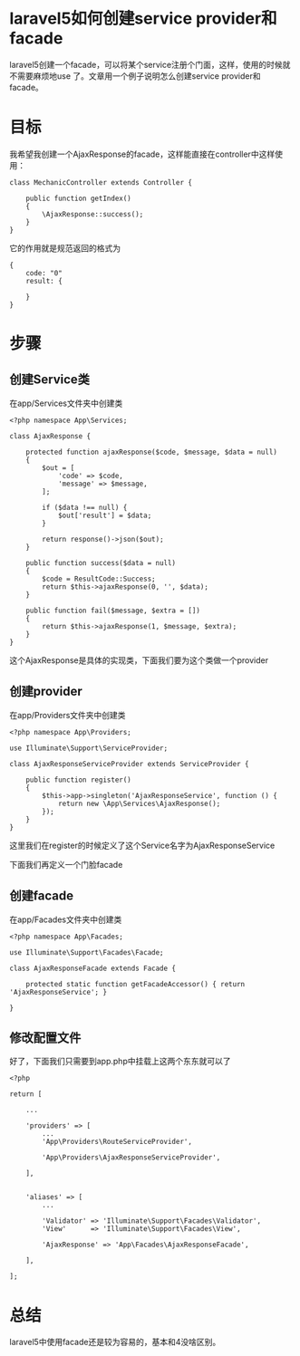 # laravel5如何创建service provider和facade

laravel5创建一个facade，可以将某个service注册个门面，这样，使用的时候就不需要麻烦地use 了。文章用一个例子说明怎么创建service provider和 facade。

# 目标

我希望我创建一个AjaxResponse的facade，这样能直接在controller中这样使用：

```
class MechanicController extends Controller {
    
    public function getIndex()
    {
        \AjaxResponse::success();
    }
}
```

它的作用就是规范返回的格式为
```
{
    code: "0"
    result: {

    }
}
```

# 步骤

## 创建Service类

在app/Services文件夹中创建类

```
<?php namespace App\Services;

class AjaxResponse {

    protected function ajaxResponse($code, $message, $data = null)
    {
        $out = [
            'code' => $code,
            'message' => $message,
        ];

        if ($data !== null) {
            $out['result'] = $data;
        }

        return response()->json($out);
    }

    public function success($data = null)
    {
        $code = ResultCode::Success;
        return $this->ajaxResponse(0, '', $data);
    }

    public function fail($message, $extra = [])
    {
        return $this->ajaxResponse(1, $message, $extra);
    }
}
```

这个AjaxResponse是具体的实现类，下面我们要为这个类做一个provider

## 创建provider

在app/Providers文件夹中创建类

```
<?php namespace App\Providers;

use Illuminate\Support\ServiceProvider;

class AjaxResponseServiceProvider extends ServiceProvider {

    public function register()
    {
        $this->app->singleton('AjaxResponseService', function () {
            return new \App\Services\AjaxResponse();
        });
    }
}
```
这里我们在register的时候定义了这个Service名字为AjaxResponseService

下面我们再定义一个门脸facade

## 创建facade

在app/Facades文件夹中创建类

```
<?php namespace App\Facades;

use Illuminate\Support\Facades\Facade;

class AjaxResponseFacade extends Facade {

    protected static function getFacadeAccessor() { return 'AjaxResponseService'; }

}
```

## 修改配置文件

好了，下面我们只需要到app.php中挂载上这两个东东就可以了

```
<?php

return [

    ...

    'providers' => [
        ...
        'App\Providers\RouteServiceProvider',

        'App\Providers\AjaxResponseServiceProvider',

    ],


    'aliases' => [
        ...

        'Validator' => 'Illuminate\Support\Facades\Validator',
        'View'      => 'Illuminate\Support\Facades\View',

        'AjaxResponse' => 'App\Facades\AjaxResponseFacade',

    ],

];

```

# 总结

laravel5中使用facade还是较为容易的，基本和4没啥区别。